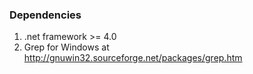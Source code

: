 ### Dependencies
1. .net framework >= 4.0
2. Grep for Windows at http://gnuwin32.sourceforge.net/packages/grep.htm
